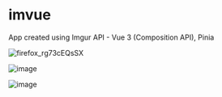 # imvue

App created using Imgur API - Vue 3 (Composition API), Pinia


![firefox_rg73cEQsSX](https://user-images.githubusercontent.com/33430525/157654442-eb474f28-5739-4cd1-95f9-2e5e7f7a6d0b.gif)

![image](https://user-images.githubusercontent.com/33430525/157649250-5199ef5d-be70-4222-af26-96651afd6cba.png)

![image](https://user-images.githubusercontent.com/33430525/157649303-2d6567ca-6d8d-4b9e-b5bb-567a438db709.png)
